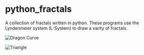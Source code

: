 # python_fractals
A collection of fractals written in python. These programs use the Lyndenmeier system (L-System) to draw a varity of fractals.

![Dragon Curve](http://i.imgur.com/Lrmm5Pw.png "Dragon Curve")


![Triangle](http://i.imgur.com/pGeSNYU.gif "Sierpinski Triangle")
